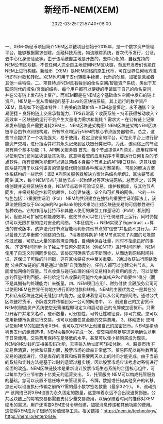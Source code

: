 ﻿---
weight: 
title: "新经币-NEM(XEM)"
description: "XEM-新经币NEM区块链创始于2015年，是一个数字资产管理平台，能够根据需求创建，金融科技系统，物流跟踪系统，首次代币发行，公证，去中心化身份验证等"
date: 2022-03-25T21:57:40+08:00
lastmod: 2022-03-25T16:45:40+08:00
draft: false
authors: ["Metabd"]
featuredImage: "xinjingbi-nemxem.webp"
link: ""
tags: ["数字代币","新经币-NEM(XEM)"]
categories: ["navigation"]
navigation: ["数字代币"]
lightgallery: true
toc: true
pinned: false
recommend: false
recommend1: false
---
一、XEM-新经币项目简介NEM区块链项目创始于2015年，是一个数字资产管理平台，能够根据需求创建，金融科技系统，物流跟踪系统，首次代币发行，公证，去中心化身份验证等。由于该系统自主地是开放的，去中心化的，自我支持的NEM公有区块链，不仅任何人完全自主地使用NEM区块链，而且开发者们也能在NEM上进行构建。新经币（XEM）是NEM网络的原生代币，可在世界任何地方进行即时付款和转账。XEM也可用于支付转账手续费、代币的创建，加密信息或者其他一些特性。二、项目特点NEM具有独创的命名空间/智能资产系统，类似于互联网时代的域名/页面的结构，每个用户都可以便捷的申请属于自己的命名空间，并在公有链上发布链上资产。而XEM即是在NEM这个基础命名空间中发布的链上资产。NEM是一套从零编程的基于Java的区块链系统，其上运行的数字资产XEM，具有如下的基本特性：? 完美的收藏价值 – XEM总量恒定，永不通胀
? 交易便捷 – 良好的链上交易承载能力，TPS非常高
? 收获系统 – 持币获得被动收入
? 高效率 – 区块链的运行不会产生大量电力需求和能耗
? 需求大 – 在公有链上记账和发布智能资产需要消耗XEM三、NEM区块链架构图1 NEM区块链架构NEM区块链平台由节点网络构建，所有节点均运行NEM的核心节点服务器软件。总之，这些节点提供了一个功能强大，易于使用，稳定且安全的平台，可在此平台上进行智能资产交易，进行搜索并将其永久记录到区块链分类账中。为此，该网络上的节点具有两个基本功能：1、API网关服务器
首先，每个节点提供API网关，应用程序可以使用它们访问区块链及其功能。这意味着您的应用程序不需要运行任何复杂的节点软件。所有使用功能都可以通过网络本身每个节点上的API接口获得。这意味着区块链可用于以任何语言的轻量级代码创建各种解决方案架构。
可能的解决方案体系结构的一些示例：图2 API网关服务器解决方案体系结构示例2、区块链节点网络
其次，每个NEM节点与其他节点一起构建对等区块链网络。总而言之，该网络创建并支持区块链本身。NEM节点软件可验证交易，维护数据库，与其他节点同步，并保持稳定性和可信赖性，以创建快速，安全和可扩展的网络。
它的一些特色包括：?重要性证明（PoI）
NEM的共识建立在独特的重要性证明算法上，该算法使用类似于Google的PageRank的技术来防止对区块链交易的可信赖性进行各种攻击。它的作用与比特币和其他人使用的典型工作量证明（PoW）机制相同，但更具可扩展性和能源效率。这使节点可以在几乎任何硬件上运行，同时仍提供可以无限扩展的绝对安全的网络。
?本征信托++
NEM实现了Eigentrust ++算法的修改版本，该算法允许节点智能地判断其他节点的“信誉”并拒绝不良行为，并以最佳方式平衡整个网络的负载。
?垃圾邮件防护
NEM节点实现了内置的垃圾邮件过滤器，可防止大量的事务淹没网络，自动确保吞吐量，同时不拒绝良好的事务。
?P2P时间同步
为了独立于任何外部实体（例如NTP）进行时间同步，NEM使用了自定义时间同步协议。该协议可确保节点不断同步，从而达到网络时间共识。这保证了可靠的时间戳，这在区块链技术中至关重要。
?通过收获进行网络激励
公共区块链的扩展是通过“收获”自我激励的。任何人都可以创建公共节点，从而增加网络的容量。节点收集与碰巧处理的任何交易相关的费用的能力，可以使增加的容量得到回报。任何给定节点收获的可能性均由其帐户PoI“重要性”得分（而不是其拥有的处理能力）来衡量。四、NEM项目应用1、财务付款
金融服务公司可以使用NEM在世界任何地方进行即时付款和转帐。NEM的主要优势之一是其在公共和私有区块链之间无缝接口的能力。这意味着您可以从公司内部网络，通过公共区块链将货币，令牌或文件传输到另一公司的网络中。
2、创建自己的加密货币
NEM的智能资产系统使您无需编程即可定义和启动自己的令牌或加密货币。只需打开客户并定义名称，硬币数量，可分割性，可转让性和征费，即可完成。您可以使用新硬币免费进行交易，也可以设置任意金额的交易费用。
3、移动支付
您可以使用NEM的加密货币XEM，也可以在NEM上创建自己的加密货币。NEM是移动零售支付的绝佳选择。NEM块每60秒完成一次，使交易能够足够迅速地确认以用于日常使用。交易费用保持在足够低的水平，甚至可以使小额购买成为现实。NEM的移动钱包支持条形码功能，无需输入地址即可轻松付款。
4、股票市场
在交易后清算，付款和结算方面，股票市场的效率非常低下。贸易匹配以每秒数百笔交易的速度进行，但是库存的清算和结算需要两天以上的时间才能完成。由于当前的系统和实践方法是基于过时的遗留过程实践，因此股票市场应该考虑对系统进行全面的改造。NEM区块链技术是重新设计股票市场生态系统的合适核心组件，可以每年为行业节省数十亿美元的运营支出。
5、托管服务
NEM可以构成托管服务的基础。您可以设置不信任帐户来管理货币，令牌，数据或任何其他资产的转移。您还可以设置执行传输之前所??需的最小数字签名数量（最多32个）。
6、流动资产
该网络已将XEM设置为永久固定的数量，这意味着永远不会出现通货膨胀。公共区块链上的每笔交易都需要支付少量交易费用，以确保随着时间的推移对XEM硬币的需求。用户还需要XEM支付令牌创建，加密消息传递和其他功能的费用。这使得XEM成为了很好的价值储存工具。相关链接：https://nem.io/technology/
https://nem.io/enterprise/
